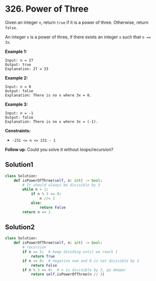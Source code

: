 # 326. Power of Three

Given an integer `n`, return `true` if it is a power of three. Otherwise, return `false`.

An integer `n` is a power of three, if there exists an integer `x` such that `n == 3x`.

 

**Example 1:**
```
Input: n = 27
Output: true
Explanation: 27 = 33
```
**Example 2:**
```
Input: n = 0
Output: false
Explanation: There is no x where 3x = 0.
```
**Example 3:**
```
Input: n = -1
Output: false
Explanation: There is no x where 3x = (-1).
```

**Constraints:**

* `-231 <= n <= 231 - 1`
 

**Follow up**: Could you solve it without loops/recursion?


## Solution1
```python
class Solution:
    def isPowerOfThree(self, n: int) -> bool:
        # It should always be divisible by 3
        while n > 1:
            if n % 3 == 0:
                n //= 3
            else:
                return False
        return n == 1
```
## Solution2
```python
class Solution:
    def isPowerOfThree(self, n: int) -> bool:
        # recursion
        if n == 1:  # keep dividing until we reach 1
            return True
        if n <= 0:  # negative num and 0 is not divisible by 3
            return False
        if n % 3 == 0:  # n is divisible by 3, go deeper
            return self.isPowerOfThree(n // 3)
        
```

